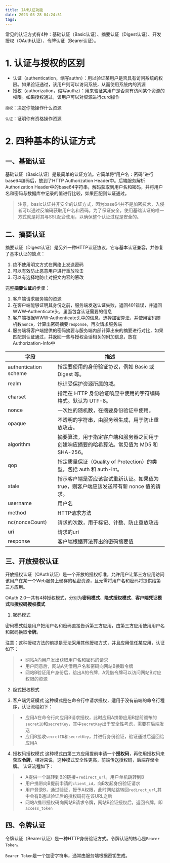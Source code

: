 ```yaml
---
title: IAM认证功能
date: 2023-03-28 04:24:51
tags:
---
```

常见的认证方式有4种：基础认证（Basic认证）、摘要认证（Digest认证）、开发授权（OAuth认证）、令牌认证（Bearer认证）。

# 1. 认证与授权的区别
+ 认证（authentication，缩写authn）：用以验证某用户是否具有访问系统的权限。如果验证通过，该用户则可以访问系统，从而使用系统内的资源
+ 授权（authorization，缩写authz）：用来验证某用户是否具有访问某个资源的权限。如果授权通过，该用户可以对资源进行curd操作

`授权`：决定你能操作什么资源

`认证`：证明你有资格操作资源

# 2. 四种基本的认证方式
## 一、基础认证

基础认证（Basic认证）是最简单的认证方法。它简单将“用户名：密码”进行base64编码后，放到了HTTP Authorization Header中。后端服务解析Authorization Header中的base64字符串，解码获取到用户名和密码，并将用户名和密码与数据库中记录的值进行比较，如果匹配则认证通过。

> 注意，basic认证并非安全的认证方式，因为base64并不是加密技术，入侵者可以通过反编码获取用户名和密码。为了保证安全，使用基础认证的唯一方式就是将其与SSL配合使用，以确保整个认证过程是安全的。

## 二、摘要认证

摘要认证（Digest认证）是另外一种HTTP认证协议，它与基本认证兼容，并修复了基本认证的缺点：

1. 绝不使用明文方式在网络上发送密码
2. 可以有效防止恶意用户进行重放攻击
3. 可以有选择地防止对报文内容的篡改

完整**摘要认证**的步骤：

1. 客户端请求服务端的资源
2. 在客户端能够证明其身份之前，服务端发送认证失败，返回401错误，并返回WWW-Authenticate头，里面包含认证需要的信息
3. 客户端根据WWW-Authenticate头中的信息，选择加密算法，并使用密码随机数`nonce`，计算出密码摘要`response`，再次请求服务端
4. 服务端将客户端提供的密码摘要与服务端内部计算出来的摘要进行对比，如果匹配则认证通过，并返回一些与授权会话相关的附加信息，放在Authorization-Info中

|字段|描述|
|---|---|
|authentication scheme|指定要使用的身份验证协议，例如 Basic 或 Digest 等。
|realm	|标识受保护资源所属的域。
|charset	|指定在 HTTP 身份验证响应中使用的字符编码格式。默认为 UTF-8。
|nonce	|一次性的随机数，在摘要身份验证中使用。
|opaque	 |不透明的字符串，由服务器生成，用于防止重放攻击。
|algorithm	|摘要算法，用于指定客户端和服务器之间用于创建响应摘要的哈希算法。常见值为 MD5 和 SHA-256。
|qop	|指定质量保证（Quality of Protection）的类型，包括 auth 和 auth-int。
|stale	|指示客户端是否应该尝试重新认证。如果值为 true，则客户端应该发送带有新 nonce 值的请求。
|username | 用户名
|method | HTTP请求方法
|nc(nonceCount) |请求的次数，用于标记、计数、防止重放攻击
|uri |请求的uri
|response |客户端根据算法算出的密码摘要值

## 三、开放授权认证
开放授权认证（OAuth认证）是一个开放的授权标准，允许用户让第三方应用访问该用户在某一个Web服务上储存的私密资源，且无需将用户名和密码将提供给第三方应用。

OAuth 2.0一共有4种授权模式，分别为**密码模式**、**隐式授权模式**、**客户端凭证模式**和**授权码授权模式**

1. 密码模式

密码模式就是用户把用户名和密码直接告诉第三方应用，由第三方应用使用用户名和密码换取**令牌**。

注意：这种授权方法的前提是无法采用其他授权方式，并且应用信任某应用，认证如下：

> - 网站A向用户发出获取用户名和密码的请求 
> - 用户同意后，网站A凭借用户名和密码向网站B换取令牌
> - 网站B验证用户身份后，给出A的令牌，A凭借令牌可以访问网站B对应权限的资源

2. 隐式授权模式

3. 客户端凭证模式
这种模式是在命令行中请求授权，适用于没有前端的命令行程序，认证流程如下：
> - 应用A在命令行向应用B请求授权，此时应用A携带应用B提前颁布的`secretID`和`secretKey`，其中`secretKey`出于安全性考虑，需要在后端发送
> - 应用B接收`secretID`和`secretKey`，并进行身份验证，验证通过后返回给应用A

4. 授权码授权模式
这种模式由第三方应用提前申请一个**授权码**，再使用授权码来获取**令牌**，相对来说，这种模式安全性更高，前端传送授权码，后端存储令牌。
认证流程如下：
> - A提供一个跳转到B的链接+`redirect_url`，用户单机跳转到B
> - 用户携带向B提前申请的`client_id`，向B发起身份验证请求
> - 用户登录B，通过验证，授予A权限，此时网站跳转回`redirect_url`,其中会有B通过验证后的授权码符在该URL之后
> - 网站A携带授权码向网站B请求令牌，网站B验证授权后，返回令牌，即`access_token`

## 四、令牌认证
令牌认证（Bearer认证）是一种HTTP身份验证方式。令牌认证的核心是`Bearer Token`。

`Bearer Token`是一个加密字符串，通常由服务端根据密钥生成。
